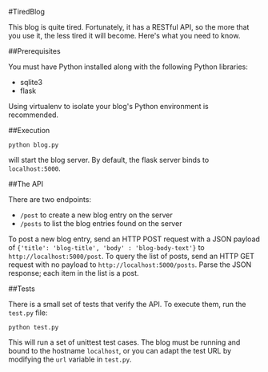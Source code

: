 #TiredBlog

This blog is quite tired. Fortunately, it has a RESTful API, so the more 
that you use it, the less tired it will become. Here's what you need to know.

##Prerequisites

You must have Python installed along with the following Python libraries:

* sqlite3 
* flask

Using virtualenv to isolate your blog's Python environment is recommended.

##Execution

`python blog.py` 

will start the blog server.  By default, the flask server binds to 
`localhost:5000`.

##The API

There are two endpoints: 

* `/post` to create a new blog entry on the server
* `/posts` to list the blog entries found on the server

To post a new blog entry, send an HTTP POST request with a JSON payload
of `{'title': 'blog-title', 'body' : 'blog-body-text'}` to 
`http://localhost:5000/post`. To query the list of posts, send an HTTP GET 
request with no payload to `http://localhost:5000/posts`. Parse the JSON
response; each item in the list is a post.

##Tests

There is a small set of tests that verify the API. To execute them, run the 
`test.py` file:

`python test.py`

This will run a set of unittest test cases. The blog must be running and bound
to the hostname `localhost`, or you can adapt the test URL by modifying the
`url` variable in `test.py`.
